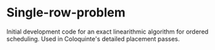 # Single-row-problem

Initial development code for an exact linearithmic algorithm for ordered scheduling.
Used in Coloquinte's detailed placement passes.
